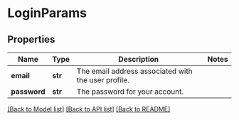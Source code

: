 # LoginParams


## Properties
Name | Type | Description | Notes
------------ | ------------- | ------------- | -------------
**email** | **str** | The email address associated with the user profile. | 
**password** | **str** | The password for your account. | 

[[Back to Model list]](../README.md#documentation-for-models) [[Back to API list]](../README.md#documentation-for-api-endpoints) [[Back to README]](../README.md)


